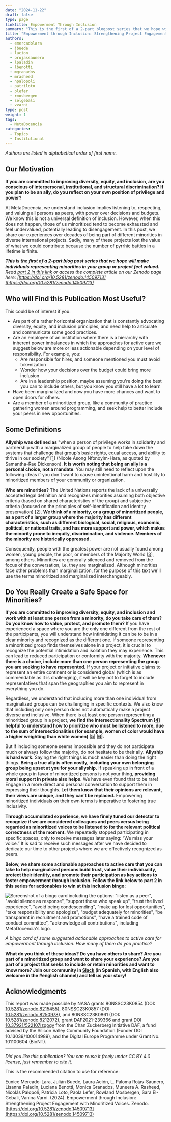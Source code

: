```yaml
---
date: "2024-11-22"
draft: false
type: page
linktitle: Empowerment Through Inclusion
summary: "This is the first of a 2-part blogpost series that we hope will make individuals representing minorities in your group or project feel valued."
title: "Empowerment through Inclusion: Strengthening Project Engagement with Minoritized Voices - Part 1 of 2"
authors:
  - emercadolara
  - jbuede
  - lacion
  - projassaunero
  - lpaladin
  - lbenotti
  - mgranados
  - mrasheed
  - npalopoli
  - patriloto
  - plefer
  - rmosbergen
  - selgebali
  - vvarni
type: post
weight: 1
tags: 
  - MetaDocencia 
categories:
  - Topics
  - Institutional
---
```


*Authors are listed in alphabetical order of first name.*

## Our Motivation
**If you are committed to improving diversity, equity, and inclusion, are you conscious of interpersonal, institutional, and structural discrimination? If you plan to be an ally, do you reflect on your own position of privilege and power?** 

At MetaDocencia, we understand inclusion implies listening to, respecting, and valuing all persons as peers, with power over decisions and budgets. We know this is not a universal definition of inclusion. However, when this does not happen, those of us minoritized tend to become exhausted and feel undervalued, potentially leading to disengagement. In this post, we share our experiences over decades of being part of different minorities in diverse international projects. Sadly, many of these projects lost the value of what we could contribute because the number of pyrrhic battles in a lifetime is finite.

***This is the first of a 2-part blog post series that we hope will make individuals representing minorities in your group or project feel valued.** Read [part 2 in this link](https://www.metadocencia.org/en/post/2024/20241122-empowerment-inclusion-2/) or access the complete article on our Zenodo page here: [https://doi.org/10.5281/zenodo.14509713](https://doi.org/10.5281/zenodo.14509713)* 

## Who will Find this Publication Most Useful?
This could be of interest if you:
- Are part of a rather horizontal organization that is constantly advocating diversity, equity, and inclusion principles, and need help to articulate and communicate some good practices.
- Are an employee of an institution where there is a hierarchy with inherent power imbalances in which the approaches for active care we suggest below are more or less actionable depending on your level of responsibility. For example, you:
  - Are responsible for hires, and someone mentioned you must avoid tokenization
  - Wonder how your decisions over the budget could bring more inclusion
  - Are in a leadership position, maybe assuming you're doing the best you can to include others, but you know you still have a lot to learn 
- Have been marginalized and now you have more chances and want to open doors for others.  
- Are a member of a minoritized group, like a community of practice gathering women around programming, and seek help to better include your peers in new opportunities.   

## Some Definitions

**Allyship was defined as** "when a person of privilege works in solidarity and partnership with a marginalized group of people to help take down the systems that challenge that group's basic rights, equal access, and ability to thrive in our society" [[1](https://www.edi.nih.gov/the-EDI-pulse-blog/what-allyship)] (Nicole Asong Nfonoyim-Hara, as quoted by Samantha-Rae Dickenson). **It is worth noting that being an ally is a personal choice, not a mandate**. You may still need to reflect upon the following ideas if you don't want to cause unintentional harm and hostility to minoritized members of your community or organization.

**Who are minorities?** The United Nations reports the lack of a universally accepted legal definition and recognizes minorities assuming both objective criteria (based on shared characteristics of the group) and subjective criteria (focused on the principles of self-identification and identity preservation) [[2](https://www.undp.org/publications/marginalised-minorities-development-programming-resource-guide-and-toolkit)]. **We think of a minority, or a group of minoritized people, as a part of a larger group where the majority has different characteristics, such as different biological, social, religious, economic, political, or national traits, and has more support and power, which makes the minority prone to inequity, discrimination, and violence. Members of the minority are historically oppressed.**

Consequently, people with the greatest power are not usually found among women, young people, the poor, or members of the Majority World [[3](https://gh.bmj.com/content/bmjgh/7/6/e009704.full.pdf)], among others. Minorities are generally silenced and removed from the focus of the conversation, i.e. they are marginalized. Although minorities face other problems than marginalization, for the purpose of this text we'll use the terms minoritized and marginalized interchangeably.

## Do You Really Create a Safe Space for Minorities?
**If you are committed to improving diversity, equity, and inclusion and work with at least one person from a minority, do you take care of them? Do you know how to value, protect, and promote them?**
If you have experienced a space where you are the only one different from the rest of the participants, you will understand how intimidating it can be to be in a clear minority and recognized as the different one. If someone representing a minoritized group finds themselves alone in a project, it is crucial to recognize the potential intimidation and isolation they may experience. This can lead to reduced participation or conformity with the majority. **Whenever there is a choice, include more than one person representing the group you are seeking to have represented.** If your project or initiative claims to represent an entire continent or is considered global (which is as commendable as it is challenging), it will be key not to forget to include representatives that span the geographies you aim to represent in everything you do.

Regardless, we understand that including more than one individual from marginalized groups can be challenging in specific contexts. We also know that including only one person does not automatically make a project diverse and inclusive. When there is at least one person representing a minoritized group in a project, **we find the Intersectionality Spectrum [[4](https://www.practicaldiversity.org/accessible/2022-02_Diversity_in_Leadership/#intersectionality)] helpful to understand how to prioritize who must be listened to more, due to the sum of intersectionalities (for example, women of color would have a higher weighting than white women) [[5](https://coco-net.org/problem-woman-colour-nonprofit-organizations/)] [[6](https://www.uqp.com.au/books/talkin-up-to-the-white-woman-indigenous-women-and-feminism-20th-anniversary-edition)].**

But if including someone seems impossible and they do not participate much or always follow the majority, do not hesitate to be their ally. **Allyship is hard work.** Saying the right things is much easier than doing the right things. **Being a true ally is often costly, including your own belonging group being upset at you for your allyship.** If speaking up in front of a whole group in favor of minoritized persons is not your thing, **providing moral support in private also helps.** We have even found that to be rare! Engage in a more direct and personal conversation to support them in expressing their thoughts. **Let them know that their opinions are relevant, their views are unique, and they can’t be replaced.** Empowering minoritized individuals on their own terms is imperative to fostering true inclusivity.

**Through accumulated experience, we have finely tuned our detector to recognize if we are considered colleagues and peers versus being regarded as minoritized voices to be listened to for the relevant political correctness of the moment.** We repeatedly stopped participating in specific spaces, only to receive messages later saying: “We miss your voice.” It is sad to receive such messages after we have decided to dedicate our time to other projects where we are effectively recognized as peers.

**Below, we share some actionable approaches to active care that you can take to help marginalized persons build trust, value their individuality, protect their identity, and promote their participation as key actions to foster empowerment through inclusion. Follow the link below to part 2 in this series for actionables to win at this inclusion bingo:** 

![Screenshot of a bingo card including the options: "listen as a peer", "avoid silence as response", "support those who speak up", "trust the lived experience", "avoid being condescending", "make up for lost opportunities", "take responsibility and apologize", "budget adequately for minorities", "be transparent in recruitment and promotions", "have a trained code of conduct committee", "acknowledge all contributions", including MetaDocencia's logo.](https://www.metadocencia.org/img/bingo-inclusion.jpg) 

*A bingo card of some suggested actionable approaches to active care for empowerment through inclusion. How many of them do you practice?* 

**What do you think of these ideas? Do you have others to share? Are you part of a minoritized group and want to share your experience? Are you part of a project that seeks to include or retain minorities and want to know more?  Join our community in [Slack](https://w3id.org/metadocencia/slack) (in Spanish, with English also welcome in the #english channel) and tell us your story!**


## Acknowledgments
This report was made possible by NASA grants 80NSSC23K0854 (DOI: [10.5281/zenodo.8215455](https://zenodo.org/doi/10.5281/zenodo.8215455)), 80NSSC23K0857 (DOI: [10.5281/zenodo.8250978](https://zenodo.org/doi/10.5281/zenodo.8250978)), and 80NSSC23K0861 (DOI: [10.5281/zenodo.8212072](https://zenodo.org/doi/10.5281/zenodo.8212072)), grant DAF2021-239366 and grant DOI [10.37921/522107izqogv](https://doi.org/10.37921/522107izqogv) from the Chan Zuckerberg Initiative DAF, a fund advised by the Silicon Valley Community Foundation (Funder DOI 10.13039/100014989), and the Digital Europe Programme under Grant No. 101100604 (BioNT).

---

*Did you like this publication? You can reuse it freely under CC BY 4.0 license, just remember to cite it.* 

This is the recommended citation to use for reference:

Eunice Mercado-Lara, Julián Buede, Laura Ación, L. Paloma Rojas-Saunero, Lisanna Paladin, Luciana Benotti, Monica Granados, Muneera A. Rasheed, Nicolás Palopoli,  Patricia Loto, Paola Lefer, Rowland Mosbergen, Sara El-Gebali, Vanina Varni. (2024). Empowerment through Inclusion: Strengthening Project Engagement with Minoritized Voices. Zenodo. [https://doi.org/10.5281/zenodo.14509713](https://doi.org/10.5281/zenodo.14509713)
